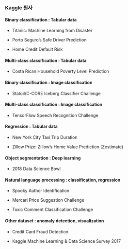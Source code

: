 ### Kaggle 필사

#### Binary classification : Tabular data

- Titanic: Machine Learning from Disaster

- Porto Seguro’s Safe Driver Prediction

- Home Credit Default Risk

#### Multi-class classification : Tabular data

- Costa Rican Household Poverty Level Prediction

#### Binary classification : Image classification

- Statoil/C-CORE Iceberg Classifier Challenge

#### Multi-class classification : Image classification

- TensorFlow Speech Recognition Challenge

#### Regression : Tabular data

-  New York City Taxi Trip Duration

-  Zillow Prize: Zillow’s Home Value Prediction (Zestimate)

#### Object segmentation : Deep learning

- 2018 Data Science Bowl

#### Natural language processing : classification, regression

- Spooky Author Identification

-  Mercari Price Suggestion Challenge

- Toxic Comment Classification Challenge

#### Other dataset : anomaly detection, visualization

-  Credit Card Fraud Detection

- Kaggle Machine Learning & Data Science Survey 2017
